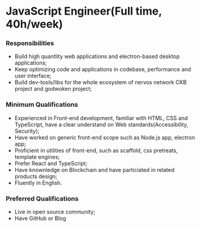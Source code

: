 # JavaScript Engineer(Full time, 40h/week)

### Responsibilities

- Build high quantlity web applications and electron-based desktop applications;
- Keep optimizing code and applications in codebase, performance and user interface;
- Build dev-tools/libs for the whole ecosystem of nervos network CKB project and godwoken project;

### Minimum Qualifications

- Experienced in Front-end development, familiar with HTML, CSS and TypeScript, have a clear understand on Web standards(Accessibility, Security);
- Have worked on generic front-end scope such as Node.js app, electron app;
- Proficient in utilities of front-end, such as scaffold, css pretreats, template engines;
- Prefer React and TypeScript;
- Have knownledge on Blockchain and have particiated in related products design;
- Fluently in English.

### Preferred Qualifications

- Live in open source community;
- Have GitHub or Blog

